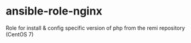 # ansible-role-nginx

Role for install & config specific version of php from the remi repository (CentOS 7)
